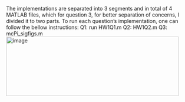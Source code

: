 The implementations are separated into 3 segments and in total of 4 MATLAB files, which for question 3, for better separation of concerns, I divided it to two parts. To run each question’s implementation, one can follow the bellow instructions:
Q1: run HW1Q1.m
Q2: HW1Q2.m
Q3: mcPi_sigfigs.m
<img width="468" height="161" alt="image" src="https://github.com/user-attachments/assets/9730fe6d-27ce-46ad-a364-3da08c4e61f4" />
